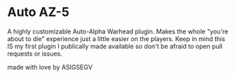 # Auto AZ-5
A highly customizable Auto-Alpha Warhead plugin. Makes the whole "you're about to die" experience just a little easier on the players. 
Keep in mind this IS my first plugin I publically made available so don't be afraid to open pull requests or issues.

made with love by ASIGSEGV
